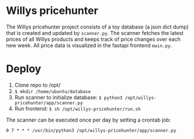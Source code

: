 # Willys pricehunter

The Willys pricehunter project consists of a toy database (a json dict dump) that is created and updated by `scanner.py`. The scanner fetches the latest prices of all Willys products and keeps track of price changes over each new week. All price data is visualized in the fastapi frontend `main.py`. 

# Deploy

1. Clone repo to /opt/
2. `$ mkdir /home/ubuntu/database`
3. Run scanner to initialize database: `$ python3 /opt/willys-pricehunter/app/scanner.py`
4. Run frontend: `$ sh /opt/willys-pricehunter/run.sh`

The scanner can be executed once per day by setting a crontab job:

```
0 7 * * * /usr/bin/python3 /opt/willys-pricehunter/app/scanner.py
```
